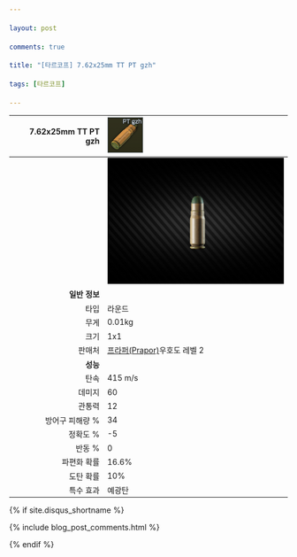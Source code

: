 ```yaml
---

layout: post

comments: true

title: "[타르코프] 7.62x25mm TT PT gzh"

tags: [타르코프]

---
```


|7.62x25mm TT PT gzh|![7.62x25mm TT PT gzh](/assets/image/tarkov/bullet/TTPTGZH.png)|
|--:|:--|
||![7.62x25mm TT PT gzh](/assets/image/tarkov/bullet/PTGZHIMAGE.png)|
|**일반 정보**|
|타입|라운드|
|무게|0.01kg|
|크기|1x1|
|판매처|[프라퍼(Prapor)](https://dndl93.github.io/_posts/2021-02-07-%ED%83%80%EB%A5%B4%EC%BD%94%ED%94%84-%ED%94%84%EB%9D%BC%ED%8D%BC(Prapor)/)우호도 레벨 2|
|**성능**|
|탄속|415 m/s|
|데미지|60|
|관통력|12|
|방어구 피해량 %|34|
|정확도 %|-5|
|반동 %|0|
|파편화 확률|16.6%|
|도탄 확률|10%|
|특수 효과|예광탄|

{% if site.disqus_shortname %}

<div class="comments">

  {% include blog_post_comments.html %}

</div>

{% endif %}

<div id="disqus_thread"></div>